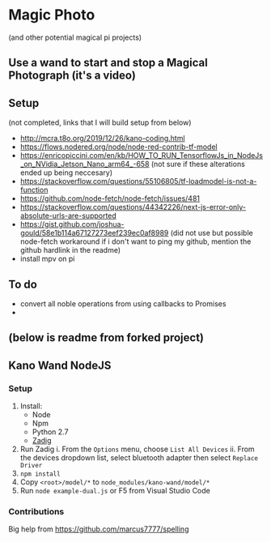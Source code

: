 # Magic Photo
(and other potential magical pi projects)

## Use a wand to start and stop a Magical Photograph (it's a video)

## Setup
(not completed, links that I will build setup from below)

- http://mcra.t8o.org/2019/12/26/kano-coding.html
- https://flows.nodered.org/node/node-red-contrib-tf-model
- https://enricopiccini.com/en/kb/HOW_TO_RUN_TensorflowJs_in_NodeJs_on_NVidia_Jetson_Nano_arm64_-658 (not sure if these alterations ended up being neccesary)
- https://stackoverflow.com/questions/55106805/tf-loadmodel-is-not-a-function
- https://github.com/node-fetch/node-fetch/issues/481
- https://stackoverflow.com/questions/44342226/next-js-error-only-absolute-urls-are-supported
- https://gist.github.com/joshua-gould/58e1b114a67127273eef239ec0af8989 (did not use but possible node-fetch workaround if i don't want to ping my github, mention the github hardlink in the readme)
- install mpv on pi

## To do

- convert all noble operations from using callbacks to Promises
- 

## (below is readme from forked project)

## Kano Wand NodeJS

### Setup
1. Install:
    - Node
    - Npm
    - Python 2.7
    - [Zadig](https://zadig.akeo.ie/)
2. Run Zadig 
   i. From the `Options` menu, choose `List All Devices`
  ii. From the devices dropdown list, select bluetooth adapter then select `Replace Driver`
3. `npm install`
4. Copy `<root>/model/*` to `node_modules/kano-wand/model/*`
5. Run `node example-dual.js` or F5 from Visual Studio Code
 

### Contributions

Big help from
https://github.com/marcus7777/spelling
